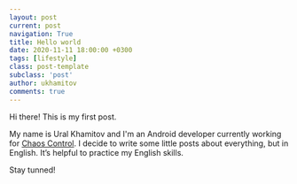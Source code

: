 ```yaml
---
layout: post
current: post
navigation: True
title: Hello world
date: 2020-11-11 18:00:00 +0300
tags: [lifestyle]
class: post-template
subclass: 'post'
author: ukhamitov
comments: true
---
```


Hi there! This is my first post.

My name is Ural Khamitov and I'm an Android developer currently working for [Chaos Control](https://chaos-control.mobi/). I decide to write some little posts about everything, but in English. It’s helpful to practice my English skills.

Stay tunned!